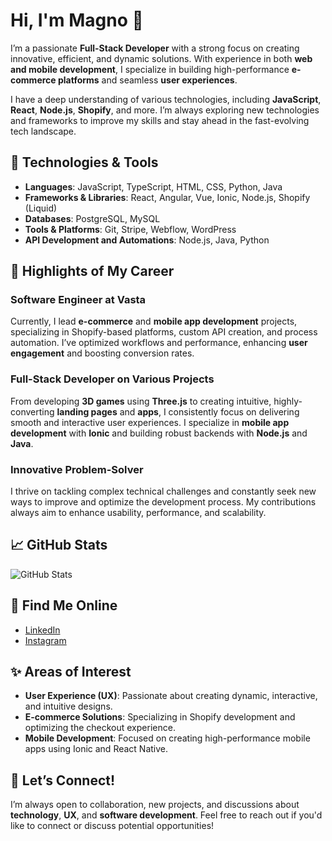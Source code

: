 # Hi, I'm Magno 👋

I’m a passionate **Full-Stack Developer** with a strong focus on creating innovative, efficient, and dynamic solutions. With experience in both **web and mobile development**, I specialize in building high-performance **e-commerce platforms** and seamless **user experiences**.

I have a deep understanding of various technologies, including **JavaScript**, **React**, **Node.js**, **Shopify**, and more. I’m always exploring new technologies and frameworks to improve my skills and stay ahead in the fast-evolving tech landscape.

## 🚀 Technologies & Tools

- **Languages**: JavaScript, TypeScript, HTML, CSS, Python, Java
- **Frameworks & Libraries**: React, Angular, Vue, Ionic, Node.js, Shopify (Liquid)
- **Databases**: PostgreSQL, MySQL
- **Tools & Platforms**: Git, Stripe, Webflow, WordPress
- **API Development and Automations**: Node.js, Java, Python

## 🌟 Highlights of My Career

### **Software Engineer at Vasta**
Currently, I lead **e-commerce** and **mobile app development** projects, specializing in Shopify-based platforms, custom API creation, and process automation. I’ve optimized workflows and performance, enhancing **user engagement** and boosting conversion rates.

### **Full-Stack Developer on Various Projects**
From developing **3D games** using **Three.js** to creating intuitive, highly-converting **landing pages** and **apps**, I consistently focus on delivering smooth and interactive user experiences. I specialize in **mobile app development** with **Ionic** and building robust backends with **Node.js** and **Java**.

### **Innovative Problem-Solver**
I thrive on tackling complex technical challenges and constantly seek new ways to improve and optimize the development process. My contributions always aim to enhance usability, performance, and scalability.

## 📈 GitHub Stats

![GitHub Stats](https://github-readme-stats.vercel.app/api?username=magnosansil&show_icons=true&theme=dracula)

## 🔗 Find Me Online

- [LinkedIn](https://www.linkedin.com/in/magno-sansil)
- [Instagram](https://www.instagram.com/magnosansil)

## ✨ Areas of Interest

- **User Experience (UX)**: Passionate about creating dynamic, interactive, and intuitive designs.
- **E-commerce Solutions**: Specializing in Shopify development and optimizing the checkout experience.
- **Mobile Development**: Focused on creating high-performance mobile apps using Ionic and React Native.

## 💬 Let’s Connect!

I’m always open to collaboration, new projects, and discussions about **technology**, **UX**, and **software development**. Feel free to reach out if you'd like to connect or discuss potential opportunities!
